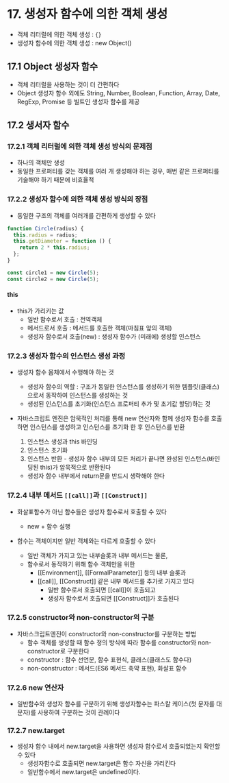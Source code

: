 # 17. 생성자 함수에 의한 객체 생성

- 객체 리터럴에 의한 객체 생성 : `{}`
- 생성자 함수에 의한 객체 생성 : new Object()

## 17.1 Object 생성자 함수

- 객체 리터럴을 사용하는 것이 더 간편하다
- Object 생성자 함수 외에도 String, Number, Boolean, Function, Array, Date, RegExp, Promise 등
  빌트인 생성자 함수를 제공

## 17.2 생서자 함수

### 17.2.1 객체 리터럴에 의한 객체 생성 방식의 문제점

- 하나의 객체만 생성
- 동일한 프로퍼티를 갖는 객체를 여러 개 생성해야 하는 경우, 매번 같은 프로퍼티를 기술해야 하기 때문에 비효율적

### 17.2.2 생성자 함수에 의한 객체 생성 방식의 장점

- 동일한 구조의 객체를 여러개를 간편하게 생성할 수 있다

```js
function Circle(radius) {
  this.radius = radius;
  this.getDiameter = function () {
    return 2 * this.radius;
  };
}

const circle1 = new Circle(5);
const circle2 = new Circle(5);
```

#### this

- this가 가리키는 값
  - 일반 함수로서 호출 : 전역객체
  - 메서드로서 호출 : 메서드를 호출한 객체(마침표 앞의 객체)
  - 생성자 함수로서 호출(new) : 생성자 함수가 (미래에) 생성할 인스턴스

### 17.2.3 생성자 함수의 인스턴스 생성 과정

- 생성자 함수 몸체에서 수행해야 하는 것

  - 생성자 함수의 역할 : 구조가 동일한 인스턴스를 생성하기 위한 템플릿(클래스)으로서 동작하여 인스턴스를 생성하는 것
  - 생성된 인스턴스를 초기화(인스턴스 프로퍼티 추가 및 초기값 할당)하는 것

- 자바스크립트 엔진은 암묵적인 처리를 통해 new 연산자와 함께 생성자 함수를 호출하면 인스턴스를 생성하고 인스턴스를 초기화 한 후 인스턴스를 반환
  1. 인스턴스 생성과 this 바인딩
  2. 인스턴스 초기화
  3. 인스턴스 반환 - 생성자 함수 내부의 모든 처리가 끝나면 완성된 인스턴스(바인딩된 this)가 암묵적으로 반환된다
  - 생성자 함수 내부에서 return문을 반드시 생략해야 한다

### 17.2.4 내부 메서드 `[[call]]`과 `[[Construct]]`

- 화살표함수가 아닌 함수들은 생성자 함수로서 호출할 수 있다

  - new + 함수 실행

- 함수는 객체이지만 일반 객체와는 다르게 호출할 수 있다
  - 일반 객체가 가지고 있는 내부슬롯과 내부 메서드는 물론,
  - 함수로서 동작하기 위해 함수 객체만을 위한
    - [[Environment]], [[FormalParameter]] 등의 내부 슬롯과
    - [[call]], [[Construct]] 같은 내부 메서드를 추가로 가지고 있다
      - 일반 함수로서 호출되면 [[call]]이 호출되고
      - 생성자 함수로서 호출되면 [[Construct]]가 호출된다

### 17.2.5 constructor와 non-constructor의 구분

- 자바스크립트엔진이 constructor와 non-constructor를 구분하는 방법
  - 함수 객체를 생성할 때 함수 정의 방식에 따라 함수를 constructor와 non-constructor로 구분한다
  - constructor : 함수 선언문, 함수 표현식, 클래스(클래스도 함수다)
  - non-constructor : 메서드(ES6 메서드 축약 표현), 화살표 함수

### 17.2.6 new 연산자

- 일반함수와 생성자 함수를 구분하기 위해 생성자함수는 파스칼 케이스(첫 문자를 대문자)를 사용하여 구분하는 것이 관례이다

### 17.2.7 new.target

- 생성자 함수 내에서 new.target을 사용하면 생성자 함수로서 호출되었는지 확인할 수 있다
  - 생성자함수로 호출되면 new.target은 함수 자신을 가리킨다
  - 일반함수에서 new.target은 undefined이다.
